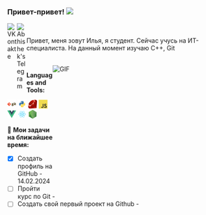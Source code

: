 ### Привет-привет! <img src="https://media.giphy.com/media/hvRJCLFzcasrR4ia7z/giphy.gif" width="25px">
<a href="[https://vk.com/your_profile](https://vk.com/justexpo)">
  <img align="left" alt="VKontakte" width="22px" src="https://cdn.jsdelivr.net/npm/simple-icons@v3/icons/vk.svg" color: orange/>
</a>
<a href="[https://t.me/your_profile](https://t.me/Sch0ny)">
  <img align="left" alt="Abhishek's Telegram" width="22px" src="https://cdn.jsdelivr.net/npm/simple-icons@v3/icons/telegram.svg" />
</a>

<br />

Привет, меня зовут Илья, я студент. Сейчас учусь на ИТ-специалиста. На данный момент изучаю C++, Git

<br />

<img align="right" alt="GIF" src="https://i.pinimg.com/originals/b0/44/c2/b044c24c8db3f3b22ea0724d1cb854e8.jpg?raw=true" width="400" height="280" />
  
**Languages and Tools:**  

<code><img height="20" src="https://raw.githubusercontent.com/github/explore/80688e429a7d4ef2fca1e82350fe8e3517d3494d/topics/git/git.png"></code>
<code><img height="20" src="https://raw.githubusercontent.com/github/explore/80688e429a7d4ef2fca1e82350fe8e3517d3494d/topics/python/python.png"></code>
<code><img height="20" src="https://raw.githubusercontent.com/github/explore/80688e429a7d4ef2fca1e82350fe8e3517d3494d/topics/ruby/ruby.png"></code>
<code><img height="20" src="https://raw.githubusercontent.com/github/explore/80688e429a7d4ef2fca1e82350fe8e3517d3494d/topics/javascript/javascript.png"></code>
<code><img height="20" src="https://raw.githubusercontent.com/github/explore/80688e429a7d4ef2fca1e82350fe8e3517d3494d/topics/vue/vue.png"></code>
<code><img height="20" src="https://raw.githubusercontent.com/github/explore/80688e429a7d4ef2fca1e82350fe8e3517d3494d/topics/react/react.png"></code>
<code><img height="20" src="https://raw.githubusercontent.com/github/explore/80688e429a7d4ef2fca1e82350fe8e3517d3494d/topics/nodejs/nodejs.png"></code>

🚧 **Мои задачи на ближайшее время:**
<!-- TODO-IST:START -->
* [x] Создать профиль на GitHub - 14.02.2024 
* [ ] Пройти курс по Git - 
* [ ] Создать свой первый проект на Github -       
<!-- TODO-IST:END -->

